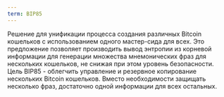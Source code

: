 ```yaml
---
term: BIP85
---
```


Решение для унификации процесса создания различных Bitcoin кошельков с использованием одного мастер-сида для всех. Это предложение позволяет производить вывод энтропии из корневой информации для генерации множества мнемонических фраз для нескольких кошельков, не снижая при этом уровень безопасности. Цель BIP85 - облегчить управление и резервное копирование нескольких Bitcoin кошельков. Вместо необходимости защищать несколько фраз, достаточно одной информации для всех остальных.